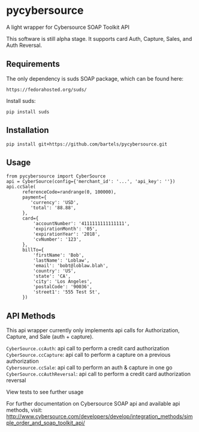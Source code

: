 pycybersource
=============

A light wrapper for Cybersource SOAP Toolkit API

This software is still alpha stage.  It supports card Auth, Capture, Sales, and Auth Reversal.

Requirements
------------
The only dependency is suds SOAP package, which can be found here:

    https://fedorahosted.org/suds/
 
Install suds:

    pip install suds
 
 
Installation
------------

    pip install git+https://github.com/bartels/pycybersource.git


Usage
-----
    from pycybersource import CyberSource
    api = CyberSource(config={'merchant_id': '...', 'api_key': ''})
    api.ccSale(
          referenceCode=randrange(0, 100000),
          payment={
             'currency': 'USD',
             'total': '88.88',
          },
          card={
              'accountNumber': '4111111111111111',
              'expirationMonth': '05',
              'expirationYear': '2018',
              'cvNumber': '123',
          },
          billTo={
              'firstName': 'Bob',
              'lastName': 'Loblaw',
              'email': 'bobt@loblaw.blah',
              'country': 'US',
              'state': 'CA',
              'city': 'Los Angeles',
              'postalCode': '90036',
              'street1': '555 Test St',
          })
       
API Methods
-----------

This api wrapper currently only implements api calls for Authorization, Capture, and Sale (auth + capture).

`CyberSource.ccAuth`: api call to perform a credit card authorization  
`CyberSource.ccCapture`:  api call to perform a capture on a previous authorization  
`Cybersource.ccSale`: api call to perform an auth & capture in one go  
`CyberSource.ccAuthReversal`: api call to perform a credit card authorization reversal  

View tests to see further usage

For further documentation on Cybersource SOAP api and available api methods, visit:   http://www.cybersource.com/developers/develop/integration_methods/simple_order_and_soap_toolkit_api/
